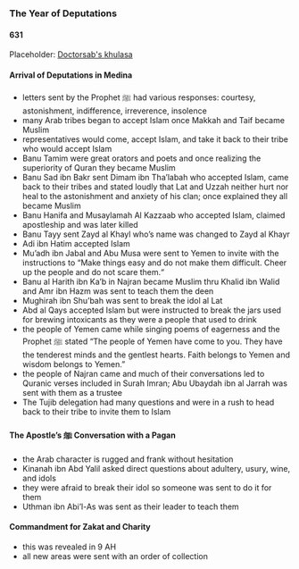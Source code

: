 ### The Year of Deputations
#### 631

Placeholder: [Doctorsab's khulasa](../khulasa/doctorsab-chapter-22)

#### Arrival of Deputations in Medina
- letters sent by the Prophet ﷺ had various responses: courtesy, astonishment, indifference, irreverence, insolence
- many Arab tribes began to accept Islam once Makkah and Taif became Muslim
- representatives would come, accept Islam, and take it back to their tribe who would accept Islam
- Banu Tamim were great orators and poets and once realizing the superiority of Quran they became Muslim
- Banu Sad ibn Bakr sent Dimam ibn Tha’labah who accepted Islam, came back to their tribes and stated loudly that Lat and Uzzah neither hurt nor heal to the astonishment and anxiety of his clan; once explained they all became Muslim
- Banu Hanifa and Musaylamah Al Kazzaab who accepted Islam, claimed apostleship and was later killed
- Banu Tayy sent Zayd al Khayl who’s name was changed to Zayd al Khayr
- Adi ibn Hatim accepted Islam
- Mu’adh ibn Jabal and Abu Musa were sent to Yemen to invite with the instructions to “Make things easy and do not make them difficult. Cheer up the people and do not scare them.“
- Banu al Harith ibn Ka’b in Najran became Muslim thru Khalid ibn Walid and Amr ibn Hazm was sent to teach them the deen
- Mughirah ibn Shu’bah was sent to break the idol al Lat
- Abd al Qays accepted Islam but were instructed to break the jars used for brewing intoxicants as they were a people that used to drink
- the people of Yemen came while singing poems of eagerness and the Prophet ﷺ stated “The people of Yemen have come to you. They have the tenderest minds and the gentlest hearts. Faith belongs to Yemen and wisdom belongs to Yemen.”
- the people of Najran came and much of their conversations led to Quranic verses included in Surah Imran; Abu Ubaydah ibn al Jarrah was sent with them as a trustee
- The Tujib delegation had many questions and were in a rush to head back to their tribe to invite them to Islam

#### The Apostle’s ﷺ Conversation with a Pagan
- the Arab character is rugged and frank without hesitation
- Kinanah ibn Abd Yalil asked direct questions about adultery, usury, wine, and idols
- they were afraid to break their idol so someone was sent to do it for them
- Uthman ibn Abi’l-As was sent as their leader to teach them

#### Commandment for Zakat and Charity
- this was revealed in 9 AH
- all new areas were sent with an order of collection
